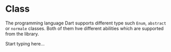 # Class

The programming language Dart supports different type such `Enum`, `abstract` or `normale` classes.
Both of them hve different abilities which are supported from the library.



Start typing here...